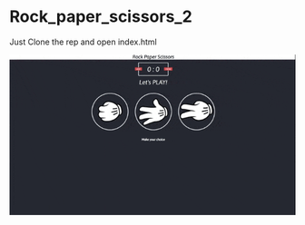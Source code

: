 # Rock_paper_scissors_2

Just Clone the rep and open index.html


![Alt Text](https://github.com/mccuyper/Rock_paper_scissors_2/blob/main/New%20Project%203.gif)
